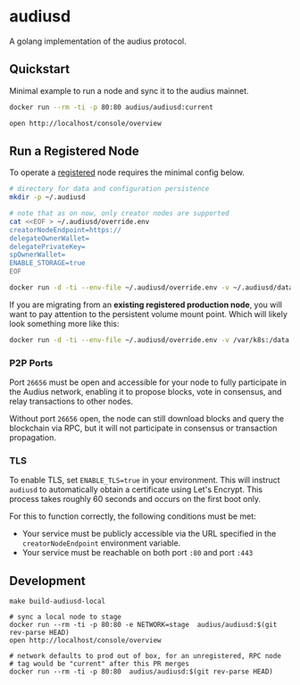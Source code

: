 # audiusd

A golang implementation of the audius protocol.

## Quickstart

Minimal example to run a node and sync it to the audius mainnet.

```bash
docker run --rm -ti -p 80:80 audius/audiusd:current

open http://localhost/console/overview
```

## Run a Registered Node

To operate a [registered](https://docs.audius.org/node-operator/setup/registration/) node requires the minimal config below.

```bash
# directory for data and configuration persistence
mkdir -p ~/.audiusd

# note that as on now, only creator nodes are supported
cat <<EOF > ~/.audiusd/override.env
creatorNodeEndpoint=https://
delegateOwnerWallet=
delegatePrivateKey=
spOwnerWallet=
ENABLE_STORAGE=true
EOF

docker run -d -ti --env-file ~/.audiusd/override.env -v ~/.audiusd/data:/data -p 80:80 -p 443:443 -p 26656:26656 audius/audiusd:current
```

If you are migrating from an **existing registered production node**, you will want to pay attention to the persistent volume mount point. Which will likely look something more like this:

```bash
docker run -d -ti --env-file ~/.audiusd/override.env -v /var/k8s:/data -p 80:80 -p 443:443 -p 26656:26656 audius/audiusd:current
```

### P2P Ports

Port `26656` must be open and accessible for your node to fully participate in the Audius network, enabling it to propose blocks, vote in consensus, and relay transactions to other nodes.

Without port `26656` open, the node can still download blocks and query the blockchain via RPC, but it will not participate in consensus or transaction propagation.

### TLS

To enable TLS, set `ENABLE_TLS=true` in your environment. This will instruct `audiusd` to automatically obtain a certificate using Let's Encrypt. This process takes roughly 60 seconds and occurs on the first boot only.

For this to function correctly, the following conditions must be met:
- Your service must be publicly accessible via the URL specified in the `creatorNodeEndpoint` environment variable.
- Your service must be reachable on both port `:80` and port `:443`

## Development

```
make build-audiusd-local

# sync a local node to stage
docker run --rm -ti -p 80:80 -e NETWORK=stage  audius/audiusd:$(git rev-parse HEAD)
open http://localhost/console/overview

# network defaults to prod out of box, for an unregistered, RPC node
# tag would be "current" after this PR merges
docker run --rm -ti -p 80:80  audius/audiusd:$(git rev-parse HEAD)
```
